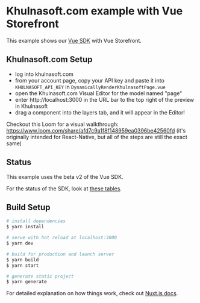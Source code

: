 # Khulnasoft.com example with Vue Storefront

This example shows our [Vue SDK](/packages/sdks/output/vue) with Vue Storefront.

## Khulnasoft.com Setup

- log into khulnasoft.com
- from your account page, copy your API key and paste it into `KHULNASOFT_API_KEY` in `DynamicallyRenderKhulnasoftPage.vue`
- open the Khulnasoft.com Visual Editor for the model named "page"
- enter http://localhost:3000 in the URL bar to the top right of the preview in Khulnasoft
- drag a component into the layers tab, and it will appear in the Editor!

Checkout this Loom for a visual walkthrough: https://www.loom.com/share/afd7c9a1f8f148959ea0396be42560fd (it's originally intended for React-Native, but all of the steps are still the exact same)

## Status

This example uses the beta v2 of the Vue SDK.

For the status of the SDK, look at [these tables](/packages/sdks/README.md#feature-implementation).

## Build Setup

```bash
# install dependencies
$ yarn install

# serve with hot reload at localhost:3000
$ yarn dev

# build for production and launch server
$ yarn build
$ yarn start

# generate static project
$ yarn generate
```

For detailed explanation on how things work, check out [Nuxt.js docs](https://nuxtjs.org).
